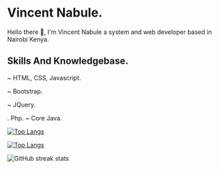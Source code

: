 # Vincent Nabule.
Hello there 👋, I'm Vincent Nabule a system and web developer based in Nairobi Kenya.

<!--![Anurag's GitHub stats](https://github-readme-stats.vercel.app/api?username=vincentnabule&show_icons=true&bg_color=00000000)-->

## Skills And Knowledgebase.
~ HTML, CSS, Javascript.
<!-- -->
~ Bootstrap.
<!-- -->
~ JQuery.
<!-- -->
. Php.
~ Core Java.
<!-- -->
[![Top Langs](https://github-readme-stats.vercel.app/api/top-langs/?username=anuraghazra&langs_count=8)](https://github.com/anuraghazra/github-readme-stats)
<!-- -->
[![Top Langs](https://github-readme-stats.vercel.app/api/top-langs/?username=vincentnabule)](https://github.com/anuraghazra/github-readme-stats)

<!--[![Top Langs](https://github-readme-stats.vercel.app/api/top-langs/?username=vincentnabule)](https://github.com/anuraghazra/github-readme-stats)
![Anurag's GitHub stats](https://github-readme-stats.vercel.app/api?username=vincentnabule&show_icons=true)-->

![GitHub streak stats](https://streak-stats.demolab.com/?user=vincentnabule) 
